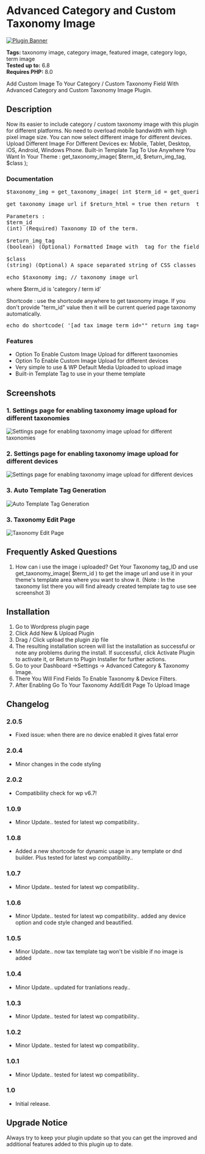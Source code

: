 # Advanced Category and Custom Taxonomy Image

[![Plugin Banner](https://ps.w.org/advanced-category-and-custom-taxonomy-image/assets/banner-772x250.png)](https://wordpress.org/plugins/advanced-category-and-custom-taxonomy-image/)

**Tags:** taxonomy image, category image, featured image, category logo, term image \
**Tested up to:** 6.8 \
**Requires PHP:** 8.0

Add Custom Image To Your Category / Custom Taxonomy Field With Advanced Category and Custom Taxonomy Image Plugin.

## Description

Now its easier to include category / custom taxonomy image with this plugin for different platforms. No need to overload mobile bandwidth with high pixel image size. You can now select different image for different devices. Upload Different Image For Different Devices ex: Mobile, Tablet, Desktop, iOS, Android, Windows Phone.
Built-in Template Tag To Use Anywhere You Want In Your Theme : get_taxonomy_image( $term_id, $return_img_tag, $class );

### Documentation

<pre>
$taxonomy_img = get_taxonomy_image( int $term_id = get_queried_object()->term_id , boolean $return_img_tag = false , string $class = '' );

get taxonomy image url if $return_html = true then return <img> tag

Parameters :
$term_id
(int) (Required) Taxonomy ID of the term.

$return_img_tag
(boolean) (Optional) Formatted Image with <img> tag for the field during output.

$class
(string) (Optional) A space separated string of CSS classes to add to the <img> tag. classes ex: "your custom class list separated by space" but $return_img_tag should be true to add image class.

echo $taxonomy_img; // taxonomy image url
</pre>

where $term_id is 'category / term id'

Shortcode : use the shortcode anywhere to get taxonomy image. If you don't provide "term_id" value then it will be current queried page taxonomy automatically.
<pre>
echo do_shortcode( '[ad_tax_image term_id="" return_img_tag="true" class="your custom class list seperated by space"]' ); // keep term_id empty if you want to show current visited taxonomy archive image.
</pre>

### Features

* Option To Enable Custom Image Upload for different taxonomies 
* Option To Enable Custom Image Upload for different devices 
* Very simple to use & WP Default Media Uploaded to upload image
* Built-in Template Tag to use in your theme template

## Screenshots

### 1. Settings page for enabling taxonomy image upload for different taxonomies

![Settings page for enabling taxonomy image upload for different taxonomies](https://ps.w.org/advanced-category-and-custom-taxonomy-image/assets/screenshot-1.png)

### 2. Settings page for enabling taxonomy image upload for different devices

![Settings page for enabling taxonomy image upload for different devices](https://ps.w.org/advanced-category-and-custom-taxonomy-image/assets/screenshot-2.png)

### 3. Auto Template Tag Generation

![Auto Template Tag Generation](https://ps.w.org/advanced-category-and-custom-taxonomy-image/assets/screenshot-3.png)

### 3. Taxonomy Edit Page

![Taxonomy Edit Page](https://ps.w.org/advanced-category-and-custom-taxonomy-image/assets/screenshot-4.png)


## Frequently Asked Questions

1. How can i use the image i uploaded?
Get Your Taxonomy tag_ID and use get_taxonomy_image( $term_id ) to get the image url and use it in your theme's template area where you want to show it. (Note : In the taxonomy list there you will find already created template tag to use see screenshot 3)

## Installation

1. Go to Wordpress plugin page
2. Click Add New & Upload Plugin
3. Drag / Click upload the plugin zip file
4. The resulting installation screen will list the installation as successful or note any problems during the install.
If successful, click Activate Plugin to activate it, or Return to Plugin Installer for further actions.
3. Go to your Dashboard ->Settings -> Advanced Category & Taxonomy Image.
4. There You Will Find Fields To Enable Taxonomy & Device Filters.
6. After Enabling Go To Your Taxonomy Add/Edit Page To Upload Image

## Changelog

### 2.0.5
* Fixed issue: when there are no device enabled it gives fatal error

### 2.0.4
* Minor changes in the code styling

### 2.0.2
* Compatibility check for wp v6.7!

### 1.0.9
* Minor Update.. tested for latest wp compatibility..

### 1.0.8
* Added a new shortcode for dynamic usage in any template or dnd builder. Plus tested for latest wp compatibility..

### 1.0.7
* Minor Update.. tested for latest wp compatibility..

### 1.0.6
* Minor Update.. tested for latest wp compatibility.. added any device option and code style changed and beautified.

### 1.0.5
* Minor Update.. now tax template tag won't be visible if no image is added

### 1.0.4
* Minor Update.. updated for tranlations ready..

### 1.0.3
* Minor Update.. tested for latest wp compatibility..

### 1.0.2
* Minor Update.. tested for latest wp compatibility..

### 1.0.1
* Minor Update.. tested for latest wp compatibility..

### 1.0
* Initial release.

## Upgrade Notice

Always try to keep your plugin update so that you can get the improved and additional features added to this plugin up to date.